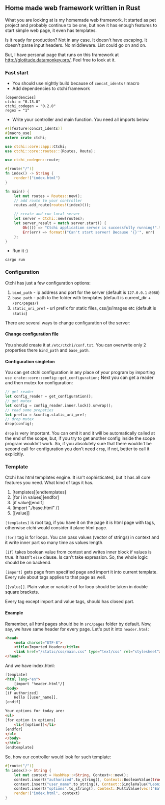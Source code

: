 ## Home made web framework written in Rust
What you are looking at is my homemade web framework. It started as pet project 
and probably continue to be one, but now it has enough features to start simple 
web page, it even has templates. 

Is it ready for production? Not in any case. It doesn't have escaping. It doesn't parse input headers. 
No middleware. List could go on and on. 

But, I have personal page that runs on this framework at http://glotitude.datamonkey.pro/. Feel free to look at it.

### Fast start
* You should use nightly build because of `concat_idents!` macro
* Add dependencies to ctchi framework
```
[dependencies]
ctchi = "0.13.0"
ctchi_codegen = "0.2.0"
regex = "1"
```
* Write your controller and main function. You need all imports below
```rust
#![feature(concat_idents)]
#[macro_use]
extern crate ctchi;

use ctchi::core::app::Ctchi;
use ctchi::core::routes::{Routes, Route};

use ctchi_codegen::route;

#[route("/")]
fn index() -> String {
    render!("index.html")
}

fn main() {
    let mut routes = Routes::new();
    // add route to your controller
    routes.add_route(routes!(index)());

    // create and run local server
    let server = Ctchi::new(routes);
    let server_result = match server.start() {
        Ok(()) => "Ctchi application server is successfully running!".to_string(),
        Err(err) => format!("Can't start server! Because '{}'", err)
    };
}
```
* Run it :)
```shell script
cargo run
```

### Configuration
Ctchi has just a few configuration options:
1. `bind_path` - ip address and port for the server (default is `127.0.0.1:8080`)
2. `base_path` - path to the folder with templates (default is current_dir + `/src/pages/`)
3. `static_uri_pref` - url prefix for static files, css/js/images etc (default is `static`)


There are several ways to change configuration of the server:
#### Change configuration file
You should create it at `/etc/ctchi/conf.txt`. You can overwrite only 2 
properties there `bind_path` and `base_path`.
#### Configuration singleton
You can get ctchi configuration in any place of your program by importing 
`use crate::core::config::get_configuration;`
Next you can get a reader and then mutex for configuration:
```rust
// get reader
let config_reader = get_configuration();
// get mutex
let config = config_reader.inner.lock().unwrap();
// read some propeties
let prefix = &config.static_uri_pref;
// drop mutex
drop(config);
```

`drop` is very important. You can omit it and it will be automatically called 
at the end of the scope, but, if you try to get another config inside the 
scope program wouldn't work. So, if you absolutely sure that there wouldn't 
be second call for configuration you don't need `drop`, if not, better to 
call it explicitly.

### Template
Ctchi has html templates engine. It isn't sophisticated, but it has all core features you need.
What kind of tags it has.
1. [templates][endtemplates]
2. [for i in values][endfor]
3. [if value][endif]
4. [import "./base.html" /]
5. [[value]]

`[templates]` is root tag, if you have it on the page it is html page with tags, 
otherwise ctchi would consider it plane html page.

`[for]` tag is for loops. You can pass values (vector of strings) in context and it write 
inner part so many time as values length.

`[if]` takes boolean value from context and writes inner block if values is true. 
It hasn't `else` clause. Is can't take expression. So, the whole logic should be 
on backend.

`[import]` gets page from specified page and import it into current template. 
Every rule about tags applies to that page as well.

`[[value]]`. Plain value or variable of for loop should be taken in double square brackets.

Every tag except import and value tags, should has closed part.

#### Example
Remember, all html pages should be in `src/pages` folder by default. 
Now, say, we have same header for every page. Let's put it into `header.html`:
```html
<head>
    <meta charset="UTF-8">
    <title>Imported Header</title>
    <link href="/static/css/main.css" type="text/css" rel="stylesheet">
</head>
```  

And we have index.html:
```html
[template]
<html lang="en">
    [import "header.html"/]
<body>
[if authorized]
    Hello [[user_name]].
[endif]

Your options for today are:
<ul>
[for option in options]
    <li>[[option]]</li>
[endfor]
</ul>
</body>
</html>
[endtemplate]
```

So, how  our controller would look for such template:
```rust
#[route("/")]
fn index()-> String {
    let mut context = HashMap::<String, Context>::new();
    context.insert("authorized".to_string(), Context::BooleanValue(true));
    context.insert("user_name".to_string(), Context::SingleValue("Leonid Toshchev".to_string()));
    context.insert("options".to_string(), Context::MultiValue(vec!("Eat".to_string(), "Code".to_string(), "Sleep".to_string())));
    render!("index.html", context)
}
```
